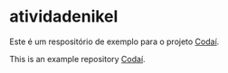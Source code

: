 # atividadenikel

Este é um respositório de exemplo para o projeto [Codaí](https://codai.growdev.com.br/).

This is an example repository [Codaí](https://codai.growdev.com.br/).
